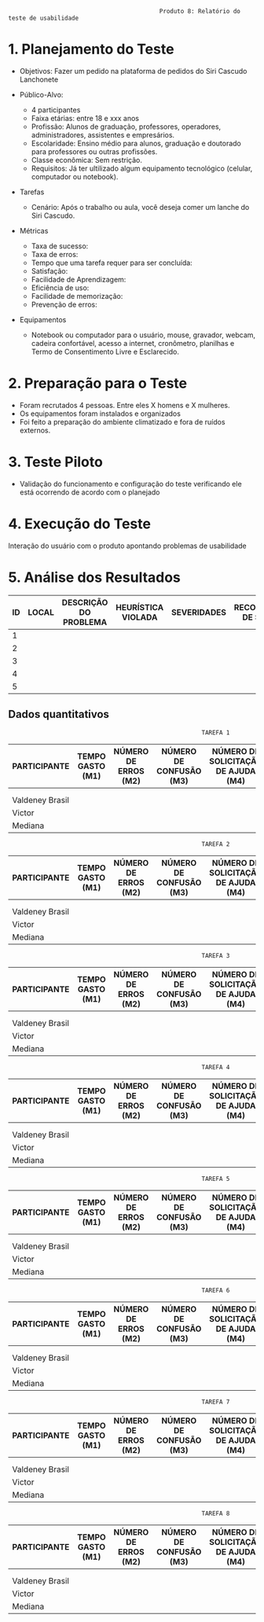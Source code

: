                                                Produto 8: Relatório do teste de usabilidade                                               


# 1. Planejamento do Teste
   - Objetivos: Fazer um pedido na plataforma de pedidos do Siri Cascudo Lanchonete
  
   - Público-Alvo:
     - 4 participantes
     - Faixa etárias: entre 18 e xxx anos
     - Profissão: Alunos de graduação, professores, operadores, administradores, assistentes e empresários.
     - Escolaridade: Ensino médio para alunos, graduação e doutorado para professores ou outras profissões.
     - Classe econômica: Sem restrição.
     - Requisitos: Já ter ultilizado algum equipamento tecnológico (celular, computador ou notebook).

   - Tarefas
     - Cenário: Após o trabalho ou aula, você deseja comer um lanche do Siri Cascudo.

   - Métricas
     - Taxa de sucesso:
     - Taxa de erros:
     - Tempo que uma tarefa requer para ser concluída:
     - Satisfação:
     - Facilidade de Aprendizagem:
     - Eficiência de uso:
     - Facilidade de memorização:
     - Prevenção de erros:
   
   - Equipamentos
     - Notebook ou computador para o usuário, mouse, gravador, webcam, cadeira confortável, acesso a internet, cronômetro, planilhas e Termo de
Consentimento Livre e Esclarecido.
   
# 2.  Preparação para o Teste
   - Foram recrutados 4 pessoas. Entre eles X homens e X mulheres.
   - Os equipamentos foram instalados e organizados
   - Foi feito a preparação do ambiente climatizado e fora de ruídos externos.
      
# 3. Teste Piloto
  - Validação do funcionamento e configuração do teste verificando ele está ocorrendo de acordo com o planejado
    
# 4. Execução do Teste
Interação do usuário com o produto apontando problemas de usabilidade 

# 5. Análise dos Resultados 

| ID  | LOCAL         | DESCRIÇÃO DO PROBLEMA    | HEURÍSTICA VIOLADA     | SEVERIDADES    | RECOMENDAÇÃO DE SOLUÇÃO    | 
|-----|---------------|--------------------------|------------------------|----------------|----------------------------|
|  1  |               |                          |                        |                |                            |
|  2  |               |                          |                        |                |                            |
|  3  |               |                          |                        |                |                            |
|  4  |               |                          |                        |                |                            |
|  5  |               |                          |                        |                |                            |

## Dados quantitativos

                                                           TAREFA 1 
|   PARTICIPANTE   | TEMPO GASTO (M1)         | NÚMERO DE ERROS  (M2)  | NÚMERO DE CONFUSÃO  (M3)   | NÚMERO DE SOLICITAÇÃO DE AJUDA  (M4)  | 
|------------------|--------------------------|------------------------|----------------------------|---------------------------------------|
|                  |                          |                        |                            |                                       |
|                  |                          |                        |                            |                                       |
|  Valdeney Brasil |                          |                        |                            |                                       |
|      Victor      |                          |                        |                            |                                       |
|      Mediana     |                          |                        |                            |                                       |


                                                           TAREFA 2 
|   PARTICIPANTE   | TEMPO GASTO (M1)         | NÚMERO DE ERROS  (M2)  | NÚMERO DE CONFUSÃO  (M3)   | NÚMERO DE SOLICITAÇÃO DE AJUDA  (M4)  | 
|------------------|--------------------------|------------------------|----------------------------|---------------------------------------|
|                  |                          |                        |                            |                                       |
|                  |                          |                        |                            |                                       |
|  Valdeney Brasil |                          |                        |                            |                                       |
|      Victor      |                          |                        |                            |                                       |
|      Mediana     |                          |                        |                            |                                       |


                                                           TAREFA 3 
|   PARTICIPANTE   | TEMPO GASTO (M1)         | NÚMERO DE ERROS  (M2)  | NÚMERO DE CONFUSÃO  (M3)   | NÚMERO DE SOLICITAÇÃO DE AJUDA  (M4)  | 
|------------------|--------------------------|------------------------|----------------------------|---------------------------------------|
|                  |                          |                        |                            |                                       |
|                  |                          |                        |                            |                                       |
|  Valdeney Brasil |                          |                        |                            |                                       |
|      Victor      |                          |                        |                            |                                       |
|      Mediana     |                          |                        |                            |                                       |


                                                           TAREFA 4 
|   PARTICIPANTE   | TEMPO GASTO (M1)         | NÚMERO DE ERROS  (M2)  | NÚMERO DE CONFUSÃO  (M3)   | NÚMERO DE SOLICITAÇÃO DE AJUDA  (M4)  | 
|------------------|--------------------------|------------------------|----------------------------|---------------------------------------|
|                  |                          |                        |                            |                                       |
|                  |                          |                        |                            |                                       |
|  Valdeney Brasil |                          |                        |                            |                                       |
|      Victor      |                          |                        |                            |                                       |
|      Mediana     |                          |                        |                            |                                       |


                                                           TAREFA 5 
|   PARTICIPANTE   | TEMPO GASTO (M1)         | NÚMERO DE ERROS  (M2)  | NÚMERO DE CONFUSÃO  (M3)   | NÚMERO DE SOLICITAÇÃO DE AJUDA  (M4)  | 
|------------------|--------------------------|------------------------|----------------------------|---------------------------------------|
|                  |                          |                        |                            |                                       |
|                  |                          |                        |                            |                                       |
|  Valdeney Brasil |                          |                        |                            |                                       |
|      Victor      |                          |                        |                            |                                       |
|      Mediana     |                          |                        |                            |                                       |


                                                           TAREFA 6 
|   PARTICIPANTE   | TEMPO GASTO (M1)         | NÚMERO DE ERROS  (M2)  | NÚMERO DE CONFUSÃO  (M3)   | NÚMERO DE SOLICITAÇÃO DE AJUDA  (M4)  | 
|------------------|--------------------------|------------------------|----------------------------|---------------------------------------|
|                  |                          |                        |                            |                                       |
|                  |                          |                        |                            |                                       |
|  Valdeney Brasil |                          |                        |                            |                                       |
|      Victor      |                          |                        |                            |                                       |
|      Mediana     |                          |                        |                            |                                       |


                                                           TAREFA 7 
|   PARTICIPANTE   | TEMPO GASTO (M1)         | NÚMERO DE ERROS  (M2)  | NÚMERO DE CONFUSÃO  (M3)   | NÚMERO DE SOLICITAÇÃO DE AJUDA  (M4)  | 
|------------------|--------------------------|------------------------|----------------------------|---------------------------------------|
|                  |                          |                        |                            |                                       |
|                  |                          |                        |                            |                                       |
|  Valdeney Brasil |                          |                        |                            |                                       |
|      Victor      |                          |                        |                            |                                       |
|      Mediana     |                          |                        |                            |                                       |


                                                           TAREFA 8 
|   PARTICIPANTE   | TEMPO GASTO (M1)         | NÚMERO DE ERROS  (M2)  | NÚMERO DE CONFUSÃO  (M3)   | NÚMERO DE SOLICITAÇÃO DE AJUDA  (M4)  | 
|------------------|--------------------------|------------------------|----------------------------|---------------------------------------|
|                  |                          |                        |                            |                                       |
|                  |                          |                        |                            |                                       |
|  Valdeney Brasil |                          |                        |                            |                                       |
|      Victor      |                          |                        |                            |                                       |
|      Mediana     |                          |                        |                            |                                       |



